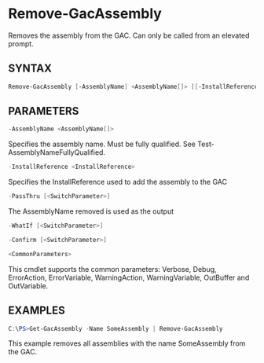 # Remove-GacAssembly

Removes the assembly from the GAC. Can only be called from an elevated prompt.

## SYNTAX
```powershell
Remove-GacAssembly [-AssemblyName] <AssemblyName[]> [[-InstallReference] <InstallReference>] [-PassThru] [-WhatIf] [-Confirm] [<CommonParameters>]
```

## PARAMETERS
```powershell
-AssemblyName <AssemblyName[]>
```
Specifies the assembly name. Must be fully qualified. See Test-AssemblyNameFullyQualified.
```powershell
-InstallReference <InstallReference>
```
Specifies the InstallReference used to add the assembly to the GAC
```powershell
-PassThru [<SwitchParameter>]
```
The AssemblyName removed is used as the output
```powershell
-WhatIf [<SwitchParameter>]
```
```powershell
-Confirm [<SwitchParameter>]
```
```powershell
<CommonParameters>
```
This cmdlet supports the common parameters: Verbose, Debug,
ErrorAction, ErrorVariable, WarningAction, WarningVariable,
OutBuffer and OutVariable. 

## EXAMPLES
```powershell
C:\PS>Get-GacAssembly -Name SomeAssembly | Remove-GacAssembly
```
This example removes all assemblies with the name SomeAssembly from the GAC.
